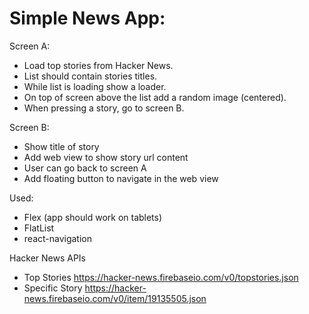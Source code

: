 # Simple News App:

Screen A:
* Load top stories from Hacker News. 
* List should contain stories titles.
* While list is loading show a loader.
* On top of screen above the list add a random image (centered).
* When pressing a story, go to screen B.


Screen B:
* Show title of story
* Add web view to show story url content
* User can go back to screen A
* Add floating button to navigate in the web view


Used:
* Flex (app should work on tablets)
* FlatList
* react-navigation


Hacker News APIs
* Top Stories
https://hacker-news.firebaseio.com/v0/topstories.json
* Specific Story
https://hacker-news.firebaseio.com/v0/item/19135505.json
